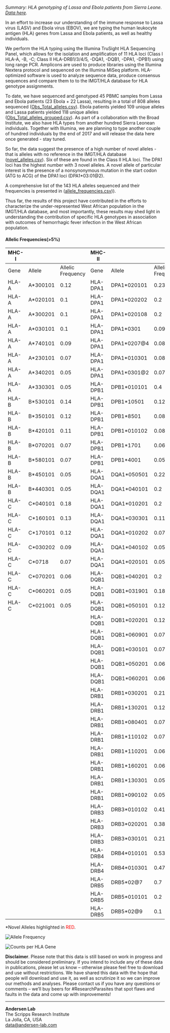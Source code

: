 *Summary: HLA genotyping of Lassa and Ebola patients from Sierra Leone. [Data here](https://github.com/andersen-lab/lassa-ebola-hla).*

In an effort to increase our understanding of the immune response to Lassa virus (LASV) and Ebola virus (EBOV), we are typing the human leukocyte antigen (HLA) genes from Lassa and Ebola patients, as well as healthy individuals.

We perform the HLA typing using the Illumina TruSight HLA Sequencing Panel, which allows for the isolation and amplification of 11 HLA loci (Class I HLA-A, -B, -C; Class II HLA-DRB1/3/4/5, -DQA1, -DQB1, -DPA1, -DPB1) using long range PCR. Amplicons are used to produce libraries using the Illumina Nextera protocol and sequenced on the Illumina MiSeq platform. HLA-optimized software is used to analyze sequence data, produce consensus sequences and compare them to to the IMGT/HLA database for HLA genotype assignments.

To date, we have sequenced and genotyped 45 PBMC samples from Lassa and Ebola patients (23 Ebola + 22 Lassa), resulting in a total of 808 alleles sequenced ([Obs_Total_alleles.csv](https://github.com/andersen-lab/lassa-ebola-hla/blob/master/Obs_Total_alleles.csv)). Ebola patients yielded 109 unique alleles and Lassa patients yielded 118 unique alleles ([Obs_Total_alleles_grouped.csv](https://github.com/andersen-lab/lassa-ebola-hla/blob/master/Obs_Total_alleles_grouped.csv)). As part of a collaboration with the Broad Institute, we also have HLA types from another hundred Sierra Leonean individuals. Together with Illumina, we are planning to type another couple of hundred individuals by the end of 2017 and will release the data here once generated - stay tuned.

So far, the data suggest the presence of a high number of novel alleles - that is alleles with no reference in the IMGT/HLA database ([novel_alleles.csv](https://github.com/andersen-lab/lassa-ebola-hla/blob/master/novel_alleles.csv)). Six of these are found in the Class II HLA loci. The DPA1 loci has the highest number with 3 novel alleles. A novel allele of particular interest is the presence of a nonsynonymous mutation in the start codon (ATG to ACG) of the DPA1 loci (DPA1*03:01@2). 

A comprehensive list of the 143 HLA alleles sequenced and their frequencies is presented in ([allele_frequencies.csv](https://github.com/andersen-lab/lassa-ebola-hla/blob/master/allele_frequencies.csv))). 

Thus far, the results of this project have contributed in the efforts to characterize the under-represented West African population in the IMGT/HLA database, and most importantly, these results may shed light in understanding the contribution of specific HLA genotypes in association with outcomes of hemorrhagic fever infection in the West African population.

#### Allelic Frequencies(>5%)

| MHC-I |          |                   | MHC-II   |             |                   |
| ---   | ---      |               --- | ---      | ---         |               --- |
| Gene  | Allele   | Allelic Frequency | Gene     | Allele      | Allelic Frequency |
| HLA-A | A*300101 |              0.12 | HLA-DPA1 | DPA1*020101 |              0.23 |
| HLA-A | A*020101 |               0.1 | HLA-DPA1 | DPA1*020202 |               0.2 |
| HLA-A | A*300201 |               0.1 | HLA-DPA1 | DPA1*020108 |               0.2 |
| HLA-A | A*030101 |               0.1 | HLA-DPA1 | DPA1*0301   |              0.09 |
| HLA-A | A*740101 |              0.09 | HLA-DPA1 | DPA1*0207@4 |              0.08 |
| HLA-A | A*230101 |              0.07 | HLA-DPA1 | DPA1*010301 |              0.08 |
| HLA-A | A*340201 |              0.05 | HLA-DPA1 | DPA1*0301@2 |              0.07 |
| HLA-A | A*330301 |              0.05 | HLA-DPB1 | DPB1*010101 |               0.4 |
| HLA-B | B*530101 |              0.14 | HLA-DPB1 | DPB1*10501  |              0.12 |
| HLA-B | B*350101 |              0.12 | HLA-DPB1 | DPB1*8501   |              0.08 |
| HLA-B | B*420101 |              0.11 | HLA-DPB1 | DPB1*010102 |              0.08 |
| HLA-B | B*070201 |              0.07 | HLA-DPB1 | DPB1*1701   |              0.06 |
| HLA-B | B*580101 |              0.07 | HLA-DPB1 | DPB1*4001   |              0.05 |
| HLA-B | B*450101 |              0.05 | HLA-DQA1 | DQA1*050501 |              0.22 |
| HLA-B | B*440301 |              0.05 | HLA-DQA1 | DQA1*040101 |               0.2 |
| HLA-C | C*040101 |              0.18 | HLA-DQA1 | DQA1*010201 |               0.2 |
| HLA-C | C*160101 |              0.13 | HLA-DQA1 | DQA1*030301 |              0.11 |
| HLA-C | C*170101 |              0.12 | HLA-DQA1 | DQA1*010202 |              0.07 |
| HLA-C | C*030202 |              0.09 | HLA-DQA1 | DQA1*040102 |              0.05 |
| HLA-C | C*0718   |              0.07 | HLA-DQA1 | DQA1*020101 |              0.05 |
| HLA-C | C*070201 |              0.06 | HLA-DQB1 | DQB1*040201 |               0.2 |
| HLA-C | C*060201 |              0.05 | HLA-DQB1 | DQB1*031901 |              0.18 |
| HLA-C | C*021001 |              0.05 | HLA-DQB1 | DQB1*050101 |              0.12 |
|       |          |                   | HLA-DQB1 | DQB1*020201 |              0.12 |
|       |          |                   | HLA-DQB1 | DQB1*060901 |              0.07 |
|       |          |                   | HLA-DQB1 | DQB1*030101 |              0.07 |
|       |          |                   | HLA-DQB1 | DQB1*050201 |              0.06 |
|       |          |                   | HLA-DQB1 | DQB1*060201 |              0.06 |
|       |          |                   | HLA-DRB1 | DRB1*030201 |              0.21 |
|       |          |                   | HLA-DRB1 | DRB1*130201 |              0.12 |
|       |          |                   | HLA-DRB1 | DRB1*080401 |              0.07 |
|       |          |                   | HLA-DRB1 | DRB1*110102 |              0.07 |
|       |          |                   | HLA-DRB1 | DRB1*110201 |              0.06 |
|       |          |                   | HLA-DRB1 | DRB1*160201 |              0.06 |
|       |          |                   | HLA-DRB1 | DRB1*130301 |              0.05 |
|       |          |                   | HLA-DRB1 | DRB1*090102 |              0.05 |
|       |          |                   | HLA-DRB3 | DRB3*010102 |              0.41 |
|       |          |                   | HLA-DRB3 | DRB3*020201 |              0.38 |
|       |          |                   | HLA-DRB3 | DRB3*030101 |              0.21 |
|       |          |                   | HLA-DRB4 | DRB4*010101 |              0.53 |
|       |          |                   | HLA-DRB4 | DRB4*010301 |              0.47 |
|       |          |                   | HLA-DRB5 | DRB5*02@7   |               0.7 |
|       |          |                   | HLA-DRB5 | DRB5*010101 |               0.2 |
|       |          |                   | HLA-DRB5 | DRB5*02@9   |               0.1 |

\*Novel Alleles highlighted in <span style="color: red;">RED</span>.

![Allele Frequency](https://raw.githubusercontent.com/andersen-lab/lassa-ebola-hla/master/img/allelic_frequency.png)

![Counts per HLA Gene](https://raw.githubusercontent.com/andersen-lab/lassa-ebola-hla/master/img/counts.png)

**Disclaimer**. Please note that this data is still based on work in progress and should be considered preliminary. If you intend to include any of these data in publications, please let us know – otherwise please feel free to download and use without restrictions. We have shared this data with the hope that people will download and use it, as well as scrutinize it so we can improve our methods and analyses. Please contact us if you have any questions or comments – we’ll buy beers for #ResearchParasites that spot flaws and faults in the data and come up with improvements!

---
**Andersen Lab**  
The Scripps Research Institute  
La Jolla, CA, USA  
[data@andersen-lab.com](mailto:data@andersen-lab.com)

